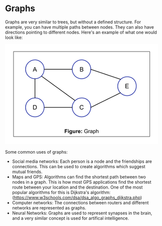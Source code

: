 # Graphs

Graphs are very similar to trees, but without a defined structure. For example, you can have multiple paths between nodes. They can also have directions pointing to different nodes. Here's an example of what one would look like:

![Graph](Graph.png)

Some common uses of graphs:

- Social media networks: Each person is a node and the friendships are connections. This can be used to create algorithms which suggest mutual friends.
- Maps and GPS: Algorithms can find the shortest path between two nodes in a graph. This is how most GPS applications find the shortest route between your location and the destination. One of the most popular algorithms for this is Dijkstra's algorithm: (<https://www.w3schools.com/dsa/dsa_algo_graphs_dijkstra.php>)
- Computer networks: The connections between routers and different networks are represented as graphs.
- Neural Networks: Graphs are used to represent synapses in the brain, and a very similar concept is used for artifical intelligence.
